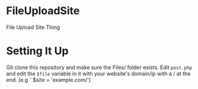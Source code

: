 # FileUploadSite
File Upload Site Thing

# Setting It Up
Git clone this repository and make sure the Files/ folder exists.
Edit ``post.php`` and edit the ``$file`` variable in it with your website's domain/ip with a / at the end. (e.g ``$site = 'example.com/')
